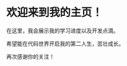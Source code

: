 <!---
bulk-c0ffee/bulk-c0ffee is a ✨ special ✨ repository because its `README.md` (this file) appears on your GitHub profile.
You can click the Preview link to take a look at your changes.
--->
<h1>欢迎来到我的主页！</h1>
<p>在这里，我会展示我的学习进度以及开发点滴。</p>
<p>希望能在代码世界开启我的第二人生，茁壮成长。</p>
<p>再次感谢你的关注！</p>
